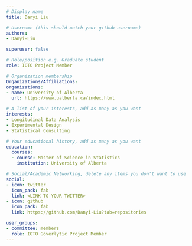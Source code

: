 ```yaml
---
# Display name
title: Danyi Liu

# Username (this should match your github username)
authors:
- Danyi-Liu

superuser: false

# Role/position e.g. Graduate student
role: IOTO Project Member

# Organization membership
Organizations/Affiliations:
organizations:
- name: University of Alberta
  url: https://www.ualberta.ca/index.html

# A list of your interests, add as many as you want
interests:
- Longitudinal Data Analysis
- Experimental Design
- Statistical Consulting

# Your educational history, add as many as you want
education:
  courses:
  - course: Master of Science in Statistics
    institution: University of Alberta

# Social/Academic Networking, delete any items you don't want to use
social:
- icon: twitter
  icon_pack: fab
  link: <LINK TO YOUR TWITTER>
- icon: github
  icon_pack: fab
  link: https://github.com/Danyi-Liu?tab=repositories

user_groups:
- committee: members
  role: IOTO Goverlytic Project Member
---
```


